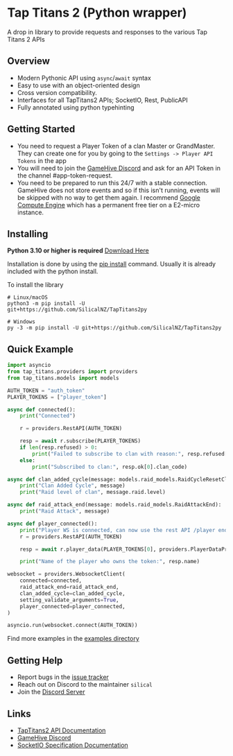 Tap Titans 2 (Python wrapper)
========
A drop in library to provide requests and responses to the various Tap Titans 2 APIs

## Overview

- Modern Pythonic API using `async`/`await` syntax
- Easy to use with an object-oriented design
- Cross version compatibility. 
- Interfaces for all TapTitans2 APIs; SocketIO, Rest, PublicAPI
- Fully annotated using python typehinting

## Getting Started

- You need to request a Player Token of a clan Master or GrandMaster. They can create one for you by going to the `Settings -> Player API Tokens` in the app
- You will need to join the [GameHive Discord](https://discord.com/invite/gamehive) and ask for an API Token in the channel #app-token-request.
- You need to be prepared to run this 24/7 with a stable connection. GameHive does not store events and so if this isn't running, events will be skipped with no way to get them again. I recommend [Google Compute Engine](https://cloud.google.com/free/docs/free-cloud-features#compute) which has a permanent free tier on a E2-micro instance.

## Installing
**Python 3.10 or higher is required**
[Download Here](https://www.python.org/downloads/)

Installation is done by using the [pip install](https://pip.pypa.io/en/stable/installation/) command. Usually it is already included with the python install.

To install the library
```
# Linux/macOS
python3 -m pip install -U git+https://github.com/SilicalNZ/TapTitans2py

# Windows
py -3 -m pip install -U git+https://github.com/SilicalNZ/TapTitans2py
```

## Quick Example

```py
import asyncio
from tap_titans.providers import providers
from tap_titans.models import models

AUTH_TOKEN = "auth_token"
PLAYER_TOKENS = ["player_token"]

async def connected():
    print("Connected")

    r = providers.RestAPI(AUTH_TOKEN)

    resp = await r.subscribe(PLAYER_TOKENS)
    if len(resp.refused) > 0:
        print("Failed to subscribe to clan with reason:", resp.refused[0].reason)
    else:
        print("Subscribed to clan:", resp.ok[0].clan_code)

async def clan_added_cycle(message: models.raid_models.RaidCycleResetClanAdded):
    print("Clan Added Cycle", message)
    print("Raid level of clan", message.raid.level)

async def raid_attack_end(message: models.raid_models.RaidAttackEnd):
    print("Raid Attack", message)

async def player_connected():
    print("Player WS is connected, can now use the rest API /player endpoints")
    r = providers.RestAPI(AUTH_TOKEN)

    resp = await r.player_data(PLAYER_TOKENS[0], providers.PlayerDataProperties.all())

    print("Name of the player who owns the token:", resp.name)

websocket = providers.WebsocketClient(
    connected=connected,
    raid_attack_end=raid_attack_end,
    clan_added_cycle=clan_added_cycle,
    setting_validate_arguments=True,
    player_connected=player_connected,
)

asyncio.run(websocket.connect(AUTH_TOKEN))
```
Find more examples in the [examples directory](https://github.com/SilicalNZ/TapTitans2py/blob/master/examples/main.py)

## Getting Help

- Report bugs in the [issue tracker](https://github.com/SilicalNZ/TapTitans2py/issues)
- Reach out on Discord to the maintainer `silical`
- Join the [Discord Server](https://discord.gg/FyYR62hHHB)


## Links

- [TapTitans2 API Documentation](https://tt2-docs.gamehivegames.com/)
- [GameHive Discord](https://discord.com/invite/gamehive)
- [SocketIO Specification Documentation](https://socket.io/docs/v4/)
